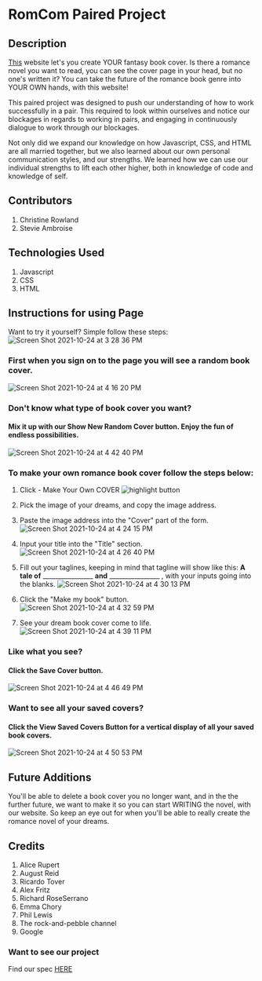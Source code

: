 # RomCom Paired Project

## Description
[This](https://fordo29.github.io/romcom/) website let's you create YOUR fantasy book cover. Is there a romance novel you want to read, you can see the cover page in your head, but no one's written it? You can take the future of the romance book genre into YOUR OWN hands, with this website!

This paired project was designed to push our understanding of how to work successfully in a pair. This required to look within ourselves and notice our blockages in regards to working in pairs, and engaging in continuously dialogue to work through our blockages.

Not only did we expand our knowledge on how Javascript, CSS, and HTML are all married together, but we also learned about our own personal communication styles, and our strengths. We learned how we can use our individual strengths to lift each other higher, both in knowledge of code and knowledge of self.

## Contributors
1. Christine Rowland
2. Stevie Ambroise

## Technologies Used
1. Javascript
1. CSS
1. HTML

## Instructions for using Page
Want to try it yourself? Simple follow these steps:
![Screen Shot 2021-10-24 at 3 28 36 PM](https://user-images.githubusercontent.com/89324625/138614002-c58267ab-e3b4-456e-8a34-142997697956.png)

### First when you sign on to the page you will see a random book cover.
![Screen Shot 2021-10-24 at 4 16 20 PM](https://user-images.githubusercontent.com/90149529/138615185-efd0fea3-d567-44a5-891f-24a0b166bd97.png)

### Don't know what type of book cover you want?  
#### Mix it up with our Show New Random Cover button.  Enjoy the fun of endless possibilities.
![Screen Shot 2021-10-24 at 4 42 40 PM](https://user-images.githubusercontent.com/90149529/138615921-8d91a7b7-85c7-476d-89fc-b96ce4760a5f.png)

### To make your own romance book cover follow the steps below:
1. Click - Make Your Own COVER
![highlight button](https://user-images.githubusercontent.com/90149529/138615285-f23730af-6bb5-4b1a-ab7f-4e047eae4e4e.png)

1. Pick the image of your dreams, and copy the image address.

1. Paste the image address into the "Cover" part of the form.
![Screen Shot 2021-10-24 at 4 24 15 PM](https://user-images.githubusercontent.com/90149529/138615387-d549e712-d6da-405e-89da-bdb46c1bef23.png)

1. Input your title into the "Title" section.
![Screen Shot 2021-10-24 at 4 26 40 PM](https://user-images.githubusercontent.com/90149529/138615466-c0dc4847-1314-4dbb-8a9e-cbcf4a708735.png)

1. Fill out your taglines, keeping in mind that tagline will show like this:
**A tale of** ________________ **and** ________________ , with your inputs going into the blanks.
 ![Screen Shot 2021-10-24 at 4 30 13 PM](https://user-images.githubusercontent.com/90149529/138615553-3b831dba-d03e-4ae5-9199-52c8ab98bae3.png)

1. Click the "Make my book" button.
![Screen Shot 2021-10-24 at 4 32 59 PM](https://user-images.githubusercontent.com/90149529/138615623-9641d4f8-36ed-4f7b-98c2-4613240b6e0a.png)

1. See your dream book cover come to life.
![Screen Shot 2021-10-24 at 4 39 11 PM](https://user-images.githubusercontent.com/90149529/138615797-01b94dfe-8c07-4597-bbc5-291e9a6f1820.png)


### Like what you see?
#### Click the Save Cover button.
![Screen Shot 2021-10-24 at 4 46 49 PM](https://user-images.githubusercontent.com/90149529/138616027-920ceafa-0d59-43b5-8633-b2653a6e698e.png)

### Want to see all your saved covers?
#### Click the View Saved Covers Button for a vertical display of all your saved book covers.  
![Screen Shot 2021-10-24 at 4 50 53 PM](https://user-images.githubusercontent.com/90149529/138616099-facadf17-d026-4de4-ae16-518af2738914.png)


## Future Additions
You'll be able to delete a book cover you no longer want, and in the the further future, we want to make it so you can start WRITING the novel, with our website. So keep an eye out for when you'll be able to really create the romance novel of your dreams.

## Credits
1. Alice Rupert
1. August Reid
1. Ricardo Tover
1. Alex Fritz
1. Richard RoseSerrano
1. Emma Chory
1. Phil Lewis
1. The rock-and-pebble channel
1. Google

### Want to see our project
Find our spec [HERE](https://frontend.turing.io/projects/module-1/romcom-pair.html)
